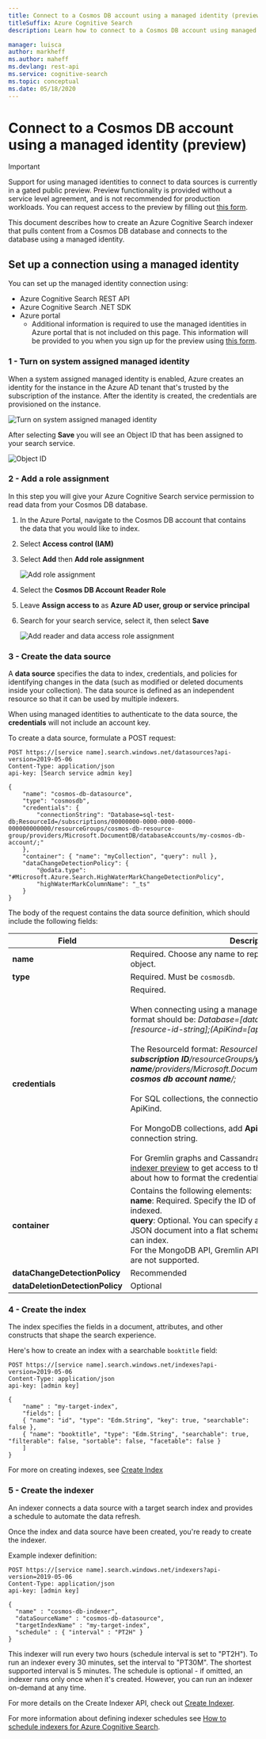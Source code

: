 ```yaml
---
title: Connect to a Cosmos DB account using a managed identity (preview)
titleSuffix: Azure Cognitive Search
description: Learn how to connect to a Cosmos DB account using managed identities (preview)

manager: luisca
author: markheff
ms.author: maheff
ms.devlang: rest-api
ms.service: cognitive-search
ms.topic: conceptual
ms.date: 05/18/2020
---
```


# Connect to a Cosmos DB account using a managed identity (preview)

> [!IMPORTANT] 
> Support for using managed identities to connect to data sources is currently in a gated public preview. Preview functionality is provided without a service level agreement, and is not recommended for production workloads.
> You can request access to the preview by filling out [this form](https://aka.ms/azure-cognitive-search/mi-preview-request).

This document describes how to create an Azure Cognitive Search indexer that pulls content from a Cosmos DB database and connects to the database using a managed identity.

## Set up a connection using a managed identity

You can set up the managed identity connection using:

* Azure Cognitive Search REST API
* Azure Cognitive Search .NET SDK
* Azure portal
    * Additional information is required to use the managed identities in Azure portal that is not included on this page. This information will be provided to you when you sign up for the preview using [this form](https://aka.ms/azure-cognitive-search/mi-preview-request).

### 1 - Turn on system assigned managed identity

When a system assigned managed identity is enabled, Azure creates an identity for the instance in the Azure AD tenant that's trusted by the subscription of the instance. After the identity is created, the credentials are provisioned on the instance.

![Turn on system assigned managed identity](./media/search-managed-identities/turn-on-system-assigned-identity.png "Turn on system assigned managed identity")

After selecting **Save** you will see an Object ID that has been assigned to your search service.

![Object ID](./media/search-managed-identities/system-assigned-identity-object-id.png "Object ID")
 
### 2 - Add a role assignment

In this step you will give your Azure Cognitive Search service permission to read data from your Cosmos DB database.

1. In the Azure Portal, navigate to the Cosmos DB account that contains the data that you would like to index.
2. Select **Access control (IAM)**
3. Select **Add** then **Add role assignment**

    ![Add role assignment](./media/search-managed-identities/add-role-assignment-cosmos-db.png "Add role assignment")

4. Select the **Cosmos DB Account Reader Role**
5. Leave **Assign access to** as **Azure AD user, group or service principal**
6. Search for your search service, select it, then select **Save**

    ![Add reader and data access role assignment](./media/search-managed-identities/add-role-assignment-cosmos-db-account-reader-role.png "Add reader and data access role assignment")

### 3 - Create the data source

A **data source** specifies the data to index, credentials, and policies for identifying changes in the data (such as modified or deleted documents inside your collection). The data source is defined as an independent resource so that it can be used by multiple indexers.

When using managed identities to authenticate to the data source, the **credentials** will not include an account key.

To create a data source, formulate a POST request:

```
POST https://[service name].search.windows.net/datasources?api-version=2019-05-06
Content-Type: application/json
api-key: [Search service admin key]

{
    "name": "cosmos-db-datasource",
    "type": "cosmosdb",
    "credentials": {
        "connectionString": "Database=sql-test-db;ResourceId=/subscriptions/00000000-0000-0000-0000-000000000000/resourceGroups/cosmos-db-resource-group/providers/Microsoft.DocumentDB/databaseAccounts/my-cosmos-db-account/;"
    },
    "container": { "name": "myCollection", "query": null },
    "dataChangeDetectionPolicy": {
        "@odata.type": "#Microsoft.Azure.Search.HighWaterMarkChangeDetectionPolicy",
        "highWaterMarkColumnName": "_ts"
    }
}
```    

The body of the request contains the data source definition, which should include the following fields:

| Field   | Description |
|---------|-------------|
| **name** | Required. Choose any name to represent your data source object. |
|**type**| Required. Must be `cosmosdb`. |
|**credentials** | Required. <br/><br/>When connecting using a managed identity, the **credentials** format should be: *Database=[database-name];ResourceId=[resource-id-string];(ApiKind=[api-kind];)*<br/> <br/>The ResourceId format: *ResourceId=/subscriptions/**your subscription ID**/resourceGroups/**your resource group name**/providers/Microsoft.DocumentDB/databaseAccounts/**your cosmos db account name**/;*<br/><br/>For SQL collections, the connection string does not require an ApiKind.<br/><br/>For MongoDB collections, add **ApiKind=MongoDb** to the connection string. <br/><br/>For Gremlin graphs and Cassandra tables, sign up for the [gated indexer preview](https://aka.ms/azure-cognitive-search/indexer-preview) to get access to the preview and information about how to format the credentials.<br/>|
| **container** | Contains the following elements: <br/>**name**: Required. Specify the ID of the database collection to be indexed.<br/>**query**: Optional. You can specify a query to flatten an arbitrary JSON document into a flat schema that Azure Cognitive Search can index.<br/>For the MongoDB API, Gremlin API, and Cassandra API, queries are not supported. |
| **dataChangeDetectionPolicy** | Recommended |
|**dataDeletionDetectionPolicy** | Optional |

### 4 - Create the index

The index specifies the fields in a document, attributes, and other constructs that shape the search experience.

Here's how to create an index with a searchable `booktitle` field:

```
POST https://[service name].search.windows.net/indexes?api-version=2019-05-06
Content-Type: application/json
api-key: [admin key]

{
    "name" : "my-target-index",
    "fields": [
    { "name": "id", "type": "Edm.String", "key": true, "searchable": false },
    { "name": "booktitle", "type": "Edm.String", "searchable": true, "filterable": false, "sortable": false, "facetable": false }
    ]
}
```

For more on creating indexes, see [Create Index](https://docs.microsoft.com/rest/api/searchservice/create-index)

### 5 - Create the indexer

An indexer connects a data source with a target search index and provides a schedule to automate the data refresh.

Once the index and data source have been created, you're ready to create the indexer.

Example indexer definition:

    POST https://[service name].search.windows.net/indexers?api-version=2019-05-06
    Content-Type: application/json
    api-key: [admin key]

    {
      "name" : "cosmos-db-indexer",
      "dataSourceName" : "cosmos-db-datasource",
      "targetIndexName" : "my-target-index",
      "schedule" : { "interval" : "PT2H" }
    }

This indexer will run every two hours (schedule interval is set to "PT2H"). To run an indexer every 30 minutes, set the interval to "PT30M". The shortest supported interval is 5 minutes. The schedule is optional - if omitted, an indexer runs only once when it's created. However, you can run an indexer on-demand at any time.   

For more details on the Create Indexer API, check out [Create Indexer](https://docs.microsoft.com/rest/api/searchservice/create-indexer).

For more information about defining indexer schedules see [How to schedule indexers for Azure Cognitive Search](search-howto-schedule-indexers.md).